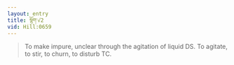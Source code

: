 ```yaml
---
layout: entry
title: སྙོག་√2
vid: Hill:0659
---
```

> To make impure, unclear through the agitation of liquid DS\. To agitate, to stir, to churn, to disturb TC\.


